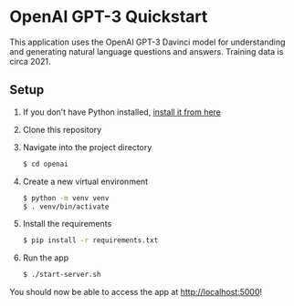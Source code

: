 # OpenAI GPT-3 Quickstart

This application uses the OpenAI GPT-3 Davinci model for understanding and generating natural language questions and answers. Training data is circa 2021.

## Setup

1. If you don’t have Python installed, [install it from here](https://www.python.org/downloads/)

2. Clone this repository

3. Navigate into the project directory

   ```bash
   $ cd openai
   ```

4. Create a new virtual environment

   ```bash
   $ python -m venv venv
   $ . venv/bin/activate
   ```

5. Install the requirements

   ```bash
   $ pip install -r requirements.txt
   ```

6. Run the app

   ```bash
   $ ./start-server.sh
   ```

You should now be able to access the app at [http://localhost:5000](http://localhost:5000)!

